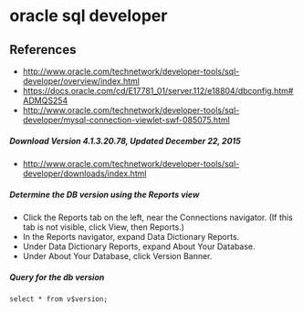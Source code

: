 # oracle sql developer

## References
* http://www.oracle.com/technetwork/developer-tools/sql-developer/overview/index.html
* https://docs.oracle.com/cd/E17781_01/server.112/e18804/dbconfig.htm#ADMQS254
* http://www.oracle.com/technetwork/developer-tools/sql-developer/mysql-connection-viewlet-swf-085075.html

##### Download Version 4.1.3.20.78, Updated December 22, 2015
* http://www.oracle.com/technetwork/developer-tools/sql-developer/downloads/index.html

##### Determine the DB version using the Reports view
* Click the Reports tab on the left, near the Connections navigator. (If this tab is not visible, click View, then Reports.)
* In the Reports navigator, expand Data Dictionary Reports.
* Under Data Dictionary Reports, expand About Your Database.
* Under About Your Database, click Version Banner.

##### Query for the db version
```
select * from v$version;
```
